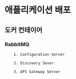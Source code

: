 # 애플리케이션 배포

## 도커 컨테이어

### RabbitMQ
```
    1. Configuration Server

    2. Discovery Sever

    3. API Gateway Server

    
```